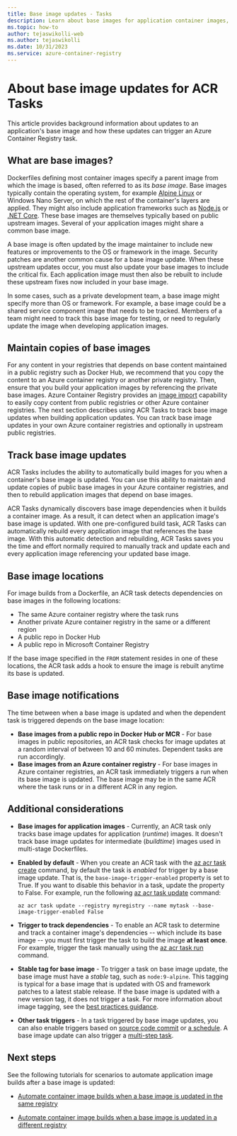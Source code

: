 ```yaml
---
title: Base image updates - Tasks
description: Learn about base images for application container images, and about how a base image update can trigger an Azure Container Registry task.
ms.topic: how-to
author: tejaswikolli-web
ms.author: tejaswikolli
ms.date: 10/31/2023
ms.service: azure-container-registry
---
```


# About base image updates for ACR Tasks

This article provides background information about updates to an application's base image and how these updates can trigger an Azure Container Registry task.

## What are base images?

Dockerfiles defining most container images specify a parent image from which the image is based, often referred to as its *base image*. Base images typically contain the operating system, for example [Alpine Linux][base-alpine] or Windows Nano Server, on which the rest of the container's layers are applied. They might also include application frameworks such as [Node.js][base-node] or [.NET Core][base-dotnet]. These base images are themselves typically based on public upstream images. Several of your application images might share a common base image.

A base image is often updated by the image maintainer to include new features or improvements to the OS or framework in the image. Security patches are another common cause for a base image update. When these upstream updates occur, you must also update your base images to include the critical fix. Each application image must then also be rebuilt to include these upstream fixes now included in your base image.

In some cases, such as a private development team, a base image might specify more than OS or framework. For example, a base image could be a shared service component image that needs to be tracked. Members of a team might need to track this base image for testing, or need to regularly update the image when developing application images.

## Maintain copies of base images

For any content in your registries that depends on base content maintained in a public registry such as Docker Hub, we recommend that you copy the content to an Azure container registry or another private registry. Then, ensure that you build your application images by referencing the private base images. Azure Container Registry provides an [image import](container-registry-import-images.md) capability to easily copy content from public registries or other Azure container registries. The next section describes using ACR Tasks to track base image updates when building application updates. You can track base image updates in your own Azure container registries and optionally in upstream public registries.

## Track base image updates

ACR Tasks includes the ability to automatically build images for you when a container's base image is updated. You can use this ability to maintain and update copies of public base images in your Azure container registries, and then to rebuild application images that depend on base images.

ACR Tasks dynamically discovers base image dependencies when it builds a container image. As a result, it can detect when an application image's base image is updated. With one pre-configured build task, ACR Tasks can automatically rebuild every application image that references the base image. With this automatic detection and rebuilding, ACR Tasks saves you the time and effort normally required to manually track and update each and every application image referencing your updated base image.

## Base image locations

For image builds from a Dockerfile, an ACR task detects dependencies on base images in the following locations:

* The same Azure container registry where the task runs
* Another private Azure container registry in the same or a different region 
* A public repo in Docker Hub 
* A public repo in Microsoft Container Registry

If the base image specified in the `FROM` statement resides in one of these locations, the ACR task adds a hook to ensure the image is rebuilt anytime its base is updated.

## Base image notifications

The time between when a base image is updated and when the dependent task is triggered depends on the base image location:

* **Base images from a public repo in Docker Hub or MCR** - For base images in public repositories, an ACR task checks for image updates at a random interval of between 10 and 60 minutes. Dependent tasks are run accordingly.
* **Base images from an Azure container registry** - For base images in Azure container registries, an ACR task immediately triggers a run when its base image is updated. The base image may be in the same ACR where the task runs or in a different ACR in any region.

## Additional considerations

* **Base images for application images** - Currently, an ACR task only tracks base image updates for application (*runtime*) images. It doesn't track base image updates for intermediate (*buildtime*) images used in multi-stage Dockerfiles.  

* **Enabled by default** - When you create an ACR task with the [az acr task create][az-acr-task-create] command, by default the task is *enabled* for trigger by a base image update. That is, the `base-image-trigger-enabled` property is set to True. If you want to disable this behavior in a task, update the property to False. For example, run the following [az acr task update][az-acr-task-update] command:

  ```azurecli
  az acr task update --registry myregistry --name mytask --base-image-trigger-enabled False
  ```

* **Trigger to track dependencies** - To enable an ACR task to determine and track a container image's dependencies -- which include its base image -- you must first trigger the task to build the image **at least once**. For example, trigger the task manually using the [az acr task run][az-acr-task-run] command.

* **Stable tag for base image** - To trigger a task on base image update, the base image must have a *stable* tag, such as `node:9-alpine`. This tagging is typical for a base image that is updated with OS and framework patches to a latest stable release. If the base image is updated with a new version tag, it does not trigger a task. For more information about image tagging, see the [best practices guidance](container-registry-image-tag-version.md). 

* **Other task triggers** - In a task triggered by base image updates, you can also enable triggers based on [source code commit](container-registry-tutorial-build-task.md) or [a schedule](container-registry-tasks-scheduled.md). A base image update can also trigger a [multi-step task](container-registry-tasks-multi-step.md).

## Next steps

See the following tutorials for scenarios to automate application image builds after a base image is updated:

* [Automate container image builds when a base image is updated in the same registry](container-registry-tutorial-base-image-update.md)

* [Automate container image builds when a base image is updated in a different registry](container-registry-tutorial-private-base-image-update.md)


<!-- LINKS - External -->
[base-alpine]: https://hub.docker.com/_/alpine/
[base-dotnet]: https://hub.docker.com/_/microsoft-dotnet
[base-node]: https://hub.docker.com/_/node/
[sample-archive]: https://github.com/Azure-Samples/acr-build-helloworld-node/archive/master.zip
[terms-of-use]: https://azure.microsoft.com/support/legal/preview-supplemental-terms/

<!-- LINKS - Internal -->
[azure-cli]: /cli/azure/install-azure-cli
[az-acr-build]: /cli/azure/acr#az-acr-build
[az-acr-pack-build]: /cli/azure/acr/pack#az-acr-pack-build
[az-acr-task]: /cli/azure/acr/task
[az-acr-task-create]: /cli/azure/acr/task#az-acr-task-create
[az-acr-task-run]: /cli/azure/acr/task#az-acr-task-run
[az-acr-task-update]: /cli/azure/acr/task#az-acr-task-update
[az-login]: /cli/azure/reference-index#az-login
[az-login-service-principal]: /cli/azure/authenticate-azure-cli

<!-- IMAGES -->
[quick-build-01-fork]: ./media/container-registry-tutorial-quick-build/quick-build-01-fork.png
[quick-build-02-browser]: ./media/container-registry-tutorial-quick-build/quick-build-02-browser.png
